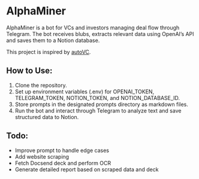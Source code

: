 # AlphaMiner

AlphaMiner is a bot for VCs and investors managing deal flow through Telegram. The bot receives blubs, extracts relevant data using OpenAI’s API and saves them to a Notion database. 

This project is inspired by [autoVC](https://github.com/BRENMA).

## How to Use:

1.	Clone the repository.
2.	Set up environment variables (.env) for OPENAI_TOKEN, TELEGRAM_TOKEN, NOTION_TOKEN, and NOTION_DATABASE_ID.
3.	Store prompts in the designated prompts directory as markdown files.
4.	Run the bot and interact through Telegram to analyze text and save structured data to Notion.

## Todo: 
- Improve prompt to handle edge cases
- Add website scraping
- Fetch Docsend deck and perform OCR
- Generate detailed report based on scraped data and deck